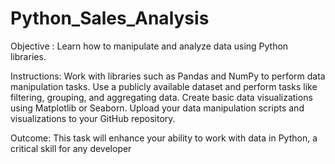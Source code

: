 # Python_Sales_Analysis
Objective :
Learn how to manipulate and analyze data using Python libraries.

Instructions:
Work with libraries such as Pandas and NumPy to perform data
manipulation tasks. Use a publicly available dataset and perform tasks
like filtering, grouping, and aggregating data. Create basic data
visualizations using Matplotlib or Seaborn. Upload your data
manipulation scripts and visualizations to your GitHub repository.

Outcome:
This task will enhance your ability to work with data in Python, a
critical skill for any developer



